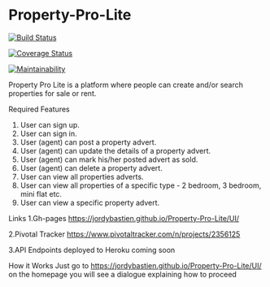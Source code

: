 # Property-Pro-Lite
[![Build Status](https://travis-ci.com/Jordybastien/Property-Pro-Lite.svg?branch=develop)](https://travis-ci.com/Jordybastien/Property-Pro-Lite)

[![Coverage Status](https://coveralls.io/repos/github/Jordybastien/Property-Pro-Lite/badge.svg?branch=Testing)](https://coveralls.io/github/Jordybastien/Property-Pro-Lite?branch=Testing)

[![Maintainability](https://api.codeclimate.com/v1/badges/5a331f0fe6f364594f9d/maintainability)](https://codeclimate.com/github/Jordybastien/Property-Pro-Lite/maintainability)

Property Pro Lite is a platform where people can create and/or search properties for sale or rent.

Required Features

1. User can sign up.
2. User can sign in.
3. User (agent) can post a property advert.
4. User (agent) can update the details of a property advert.
5. User (agent) can mark his/her posted advert as sold.
6. User (agent) can delete a property advert.
7. User can view all properties adverts.
8. User can view all properties of a specific type - 2 bedroom, 3 bedroom, mini flat etc.
9. User can view a specific property advert.


Links
1.Gh-pages
https://jordybastien.github.io/Property-Pro-Lite/UI/


2.Pivotal Tracker
https://www.pivotaltracker.com/n/projects/2356125

3.API Endpoints deployed to Heroku
coming soon

How it Works
Just go to https://jordybastien.github.io/Property-Pro-Lite/UI/ on the homepage you will see a dialogue explaining how to proceed
